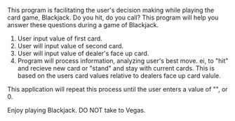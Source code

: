 This program is facilitating the user's decision making while playing the card game, Blackjack. 
Do you hit, do you call? This program will help you answer these questions during a game of Blackjack.

1. User input value of first card.
2. User will input value of second card.
3. User will input value of dealer's face up card.
4. Program will process information, analyzing user's best move. ei, to "hit" and recieve new card or "stand" and stay with current cards. This is based on the users card values relative to dealers face up card valule.

This application will repeat this process until the user enters a value of "", or 0.

Enjoy playing Blackjack. DO NOT take to Vegas.
